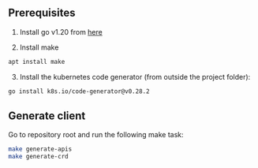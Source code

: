 ## Prerequisites

1. Install go v1.20 from [here](https://golang.org/doc/install)

2. Install make 
```bash
apt install make
```
3. Install the kubernetes code generator (from outside the project folder):
```bash
go install k8s.io/code-generator@v0.28.2
```


## Generate client
Go to repository root and run the following make task:
```bash
make generate-apis
make generate-crd
```